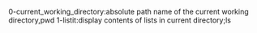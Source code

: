 0-current_working_directory:absolute path name of the current working directory,pwd
1-listit:display contents of lists in current directory;ls
